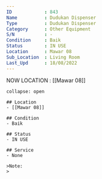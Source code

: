```yaml
---
ID            : 843
Name          : Dudukan Dispenser
Type          : Dudukan Dispenser
Category      : Other Equipment
S/N           : -
Condition     : Baik
Status        : IN USE
Location      : Mawar 08
Sub_Location  : Living Room
Last_Upd      : 18/08/2022
---
```



NOW LOCATION : [[Mawar 08]]

```ad-History
collapse: open

## Location
- [[Mawar 08]]

## Condition
- Baik

## Status
- IN USE

## Service
- None

>Note:
>


```
